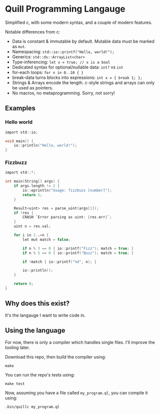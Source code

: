 # Quill Programming Langauge

Simplified c, with some modern syntax, and a couple of modern features.

Notable differences from c:
- Data is constant & immutable by default. Mutable data must be marked as `mut`.
- Namespacing: `std::io::printf("Hello, world!");`
- Generics: `std::ds::ArrayList<char>`
- Type-inferencing: `let x = true; // x is a bool`
- Dedicated syntax for optional/nullable data: `int?` vs `int`
- for-each loops: `for n in 0..10 { }`
- break-data turns blocks into expressions: `int x = { break 1; };`
- Strings & Arrays encode the length. c-style strings and arrays can only be used as pointers.
- No macros, no metaprogramming. Sorry, not sorry!

## Examples

### Hello world
```c
import std::io;

void main() {
    io::println("Hello, world!");
}
```

### Fizzbuzz
```c
import std::*;

int main(String[] args) {
    if args.length != 2 {
        io::eprintln("Usage: fizzbuzz [number]");
        return 1;
    }

    Result<uint> res = parse_uint(args[1]);
    if !res {
        CRASH `Error parsing as uint: {res.err}`;
    }
    uint n = res.val;

    for i in 1..=n {
        let mut match = false;

        if n % 3 == 0 { io::printf("Fizz"); match = true; }
        if n % 5 == 0 { io::printf("Buzz"); match = true; }

        if !match { io::printf("%d", n); }

        io::println();
    }

    return 0;
}
```

## Why does this exist?

It's the langauge I want to write code in.

## Using the language

For now, there is only a compiler which handles single files. I'll improve the tooling later.

Download this repo, then build the compiler using:
```
make
```

You can run the repo's tests using:
```
make test
```

Now, assuming you have a file called `my_program.ql`, you can compile it using:
```
.bin/quillc my_program.ql
```
